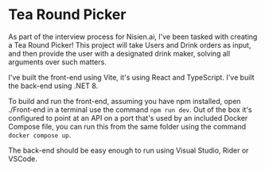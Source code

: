 # Tea Round Picker

As part of the interview process for Nisien.ai, I've been tasked with creating a Tea Round Picker!
This project will take Users and Drink orders as input, and then provide the user with a designated drink maker, solving all arguments over such matters.

I've built the front-end using Vite, it's using React and TypeScript.
I've built the back-end using .NET 8.

To build and run the front-end, assuming you have npm installed, open ./Front-end in a terminal use the command `npm run dev`. Out of the box it's configured to point at an API on a port that's used by an included Docker Compose file, you can run this from the same folder using the command `docker compose up`.

The back-end should be easy enough to run using Visual Studio, Rider or VSCode.

